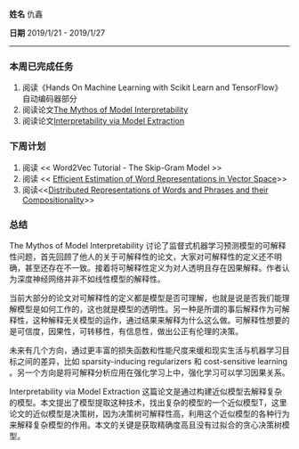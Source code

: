 **姓名** 仇鑫

**日期** 2019/1/21 - 2019/1/27

---

### 本周已完成任务

1. 阅读《Hands On Machine Learning with Scikit Learn and TensorFlow》自动编码器部分
2. 阅读论文[The Mythos of Model Interpretability](https://arxiv.org/pdf/1606.03490.pdf)
3. 阅读论文[Interpretability via Model Extraction](https://arxiv.org/pdf/1706.09773.pdf)

### 下周计划

1. 阅读 << Word2Vec Tutorial - The Skip-Gram Model >>
2. 阅读 << [Efficient Estimation of Word Representations in Vector Space](http://arxiv.org/pdf/1301.3781.pdf)>>
3. 阅读<<[Distributed Representations of Words and Phrases and their Compositionality](http://papers.nips.cc/paper/5021-distributed-representations-of-words-and-phrases-and-their-compositionality.pdf)>>

### 总结

The Mythos of Model Interpretability 讨论了监督式机器学习预测模型的可解释性问题，首先回顾了他人的关于可解释性的论文，大家对可解释性的定义还不明确，甚至还存在不一致。接着将可解释性定义为对人透明且存在因果解释。作者认为深度神经网络并非不如线性模型的解释性。

当前大部分的论文对可解释性的定义都是模型是否可理解，也就是说是否我们能理解模型是如何工作的，这也就是模型的透明性。另一种是所谓的事后解释作为可解释性，这种解释无关模型的运作，通过结果来解释为什么这么做。可解释性想要的是可信度，因果性，可转移性，有信息性，做出公正有伦理的决策。

未来有几个方向，通过更丰富的损失函数和性能尺度来缓和现实生活与机器学习目标之间的差异，比如 sparsity-inducing regularizers 和 cost-sensitive learning 。另一个方向是将可解释分析应用在强化学习上中，强化学习可以学习因果关系。

Interpretability via Model Extraction 这篇论文是通过构建近似模型去解释复杂的模型。本文提出了模型提取这种技术，找出复杂的模型的一个近似模型T，这里论文的近似模型是决策树，因为决策树可解释性高，利用这个近似模型的各种行为来解释复杂模型的作用。本文的关键是获取精确度高且没有过拟合的贪心决策树模型。